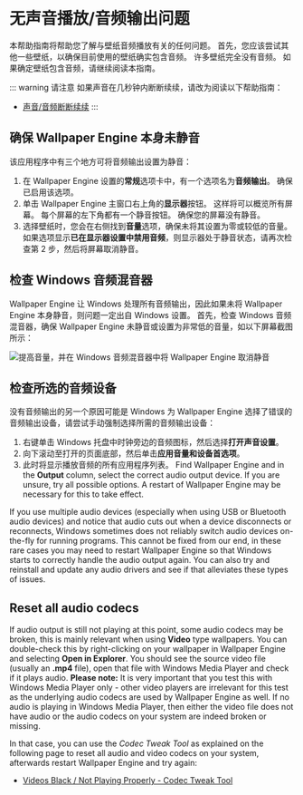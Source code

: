 # 无声音播放/音频输出问题
本帮助指南将帮助您了解与壁纸音频播放有关的任何问题。 首先，您应该尝试其他一些壁纸，以确保目前使用的壁纸确实包含音频。 许多壁纸完全没有音频。 如果确定壁纸包含音频，请继续阅读本指南。

::: warning
请注意 如果声音在几秒钟内断断续续，请改为阅读以下帮助指南：

* [声音/音频断断续续](/audio/intermittent)
:::

## 确保 Wallpaper Engine 本身未静音
该应用程序中有三个地方可将音频输出设置为静音：

1. 在 Wallpaper Engine 设置的**常规**选项卡中，有一个选项名为**音频输出**。 确保已启用该选项。
2. 单击 Wallpaper Engine 主窗口右上角的**显示器**按钮。 这样将可以概览所有屏幕。 每个屏幕的左下角都有一个静音按钮。 确保您的屏幕没有静音。
3. 选择壁纸时，您会在右侧找到**音量**选项，确保未将其设置为零或较低的音量。 如果选项显示**已在显示器设置中禁用音频**，则显示器处于静音状态，请再次检查第 2 步，然后将屏幕取消静音。

## 检查 Windows 音频混音器
Wallpaper Engine 让 Windows 处理所有音频输出，因此如果未将 Wallpaper Engine 本身静音，则问题一定出自 Windows 设置。 首先，检查 Windows 音频混音器，确保 Wallpaper Engine 未静音或设置为非常低的音量，如以下屏幕截图所示：

![提高音量，并在 Windows 音频混音器中将 Wallpaper Engine 取消静音](./audiomixer.png)

## 检查所选的音频设备
没有音频输出的另一个原因可能是 Windows 为 Wallpaper Engine 选择了错误的音频输出设备，请尝试手动强制选择所需的音频输出设备：

1. 右键单击 Windows 托盘中时钟旁边的音频图标，然后选择**打开声音设置**。
2. 向下滚动至打开的页面底部，然后单击**应用音量和设备首选项**。
3. 此时将显示播放音频的所有应用程序列表。 Find Wallpaper Engine and in the **Output** column, select the correct audio output device. If you are unsure, try all possible options. A restart of Wallpaper Engine may be necessary for this to take effect.

If you use multiple audio devices (especially when using USB or Bluetooth audio devices) and notice that audio cuts out when a device disconnects or reconnects, Windows sometimes does not reliably switch audio devices on-the-fly for running programs. This cannot be fixed from our end, in these rare cases you may need to restart Wallpaper Engine so that Windows starts to correctly handle the audio output again. You can also try and reinstall and update any audio drivers and see if that alleviates these types of issues.

## Reset all audio codecs

If audio output is still not playing at this point, some audio codecs may be broken, this is mainly relevant when using **Video** type wallpapers. You can double-check this by right-clicking on your wallpaper in Wallpaper Engine and selecting **Open in Explorer**. You should see the source video file (usually an **.mp4** file), open that file with Windows Media Player and check if it plays audio. **Please note:** It is very important that you test this with Windows Media Player only - other video players are irrelevant for this test as the underlying audio codecs are used by Wallpaper Engine as well. If no audio is playing in Windows Media Player, then either the video file does not have audio or the audio codecs on your system are indeed broken or missing.

In that case, you can use the *Codec Tweak Tool* as explained on the following page to reset all audio and video codecs on your system, afterwards restart Wallpaper Engine and try again:

* [Videos Black / Not Playing Properly - Codec Tweak Tool](noshow/notplaying.html#codec-tweak-tool)

